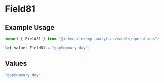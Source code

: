 # Field81

## Example Usage

```typescript
import { Field81 } from "@inkeep/inkeep-analytics/models/operations";

let value: Field81 = "gapSummary_day";
```

## Values

```typescript
"gapSummary_day"
```